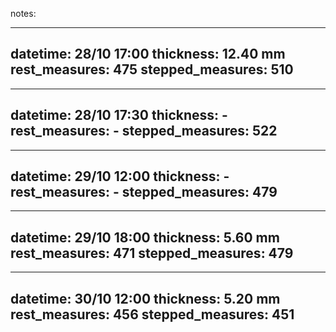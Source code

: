 notes:

----------------------------------
datetime: 28/10 17:00
thickness: 12.40 mm
rest_measures: 475
stepped_measures: 510
----------------------------------

----------------------------------
datetime: 28/10 17:30
thickness: -
rest_measures: -
stepped_measures: 522
----------------------------------
----------------------------------
datetime: 29/10 12:00
thickness: -
rest_measures: -
stepped_measures: 479
----------------------------------
----------------------------------
datetime: 29/10 18:00
thickness: 5.60 mm
rest_measures: 471
stepped_measures: 479
----------------------------------
----------------------------------
datetime: 30/10 12:00
thickness: 5.20 mm
rest_measures: 456
stepped_measures: 451
----------------------------------



